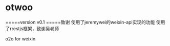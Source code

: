 otwoo
=====
=====version v0.1
=====致谢
     使用了jeremywei的weixin-api实现的功能
     使用了rrestjs框架，致谢吴老师

o2o for weixin
